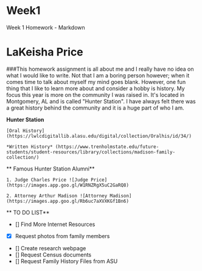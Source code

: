 # Week1
Week 1 Homework  - Markdown
# LaKeisha Price
###This homework assignment is all about me and I really have no idea on what I would like to write.  Not that I am a boring person however; when it comes time to talk about myself my mind goes blank.  However, one fun thing that I like to learn more about and consider a hobby is history.  My focus this year is more on the community I was raised in.  It's located in Montgomery, AL and is called "Hunter Station".  I have always felt there was a great history behind the community and it is a huge part of who I am.

**Hunter Station**

    [Oral History] (https://lwlcdigitallib.alasu.edu/digital/collection/Oralhis/id/34/)
    
    *Written History* (https://www.trenholmstate.edu/future-students/student-resources/library/collections/madison-family-collection/)

** Famous Hunter Station Alumni**

    1. Judge Charles Price ![Judge Price](https://images.app.goo.gl/W1RNZRgX5uC2GaRQ8)
    
    2. Attorney Arthur Madison ![Attorney Madison](https://images.app.goo.gl/Rb6uc7aXVXKGf1Bn6)

** TO DO LIST**
- [] Find More Internet Resources
- [X] Request photos from family members
- [] Create research webpage
- [] Request Census documents
- [] Request Family History Files from ASU
